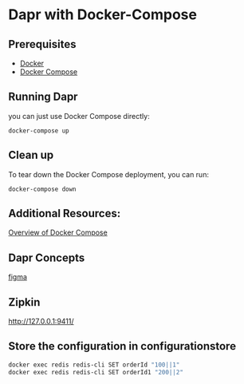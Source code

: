 # Dapr with Docker-Compose

## Prerequisites
- [Docker](https://docs.docker.com/)
- [Docker Compose](https://docs.docker.com/compose/install/)

## Running Dapr

you can just use Docker Compose directly:
```
docker-compose up
```

## Clean up

To tear down the Docker Compose deployment, you can run:
```
docker-compose down
```

## Additional Resources:

[Overview of Docker Compose](https://docs.docker.com/compose/)

## Dapr Concepts
[figma](https://www.figma.com/file/9JkczP2Qo5ReE8fgsuFfdi/Dapr-Concept?node-id=0%3A1)

## Zipkin
http://127.0.0.1:9411/

## Store the configuration in configurationstore

```bash
docker exec redis redis-cli SET orderId "100||1"
docker exec redis redis-cli SET orderId1 "200||2"
```